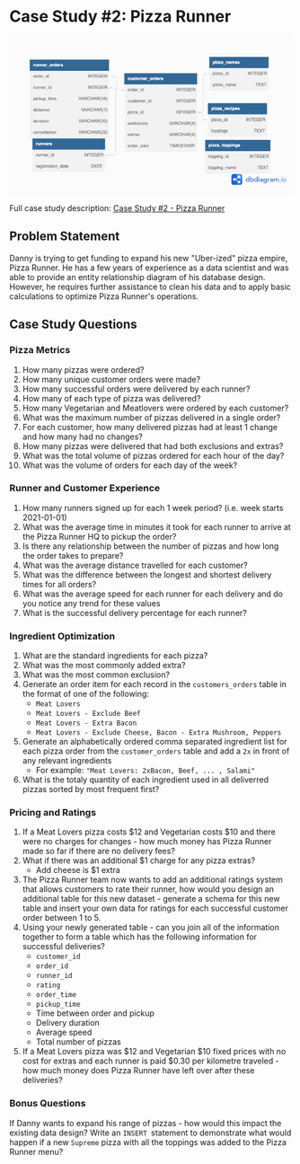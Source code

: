 # Case Study #2: Pizza Runner

![ERD](./../images/pizza-runner-erd.png)

Full case study description: [Case Study #2 - Pizza Runner](https://8weeksqlchallenge.com/case-study-2/)

## Problem Statement

Danny is trying to get funding to expand his new "Uber-ized" pizza empire, Pizza Runner. He has a few years of experience as a data scientist and was able to provide an entity relationship diagram of his database design. However, he requires further assistance to clean his data and to apply basic calculations to optimize Pizza Runner's operations.

## Case Study Questions

<!-- View my solution to the following questions [here]() -->

### Pizza Metrics
1. How many pizzas were ordered?
2. How many unique customer orders were made?
3. How many successful orders were delivered by each runner?
4. How many of each type of pizza was delivered?
5. How many Vegetarian and Meatlovers were ordered by each customer?
6. What was the maximum number of pizzas delivered in a single order?
7. For each customer, how many delivered pizzas had at least 1 change and how many had no changes?
8. How many pizzas were delivered that had both exclusions and extras?
9. What was the total volume of pizzas ordered for each hour of the day?
10. What was the volume of orders for each day of the week?

### Runner and Customer Experience
1. How many runners signed up for each 1 week period? (i.e. week starts 2021-01-01)
2. What was the average time in minutes it took for each runner to arrive at the Pizza Runner HQ to pickup the order?
3. Is there any relationship between the number of pizzas and how long the order takes to prepare?
4. What was the average distance travelled for each customer?
5. What was the difference between the longest and shortest delivery times for all orders?
6. What was the average speed for each runner for each delivery and do you notice any trend for these values
7. What is the successful delivery percentage for each runner?

### Ingredient Optimization
1. What are the standard ingredients for each pizza?
2. What was the most commonly added extra?
3. What was the most common exclusion?
4. Generate an order item for each record in the `customers_orders` table in the format of one of the following:
   - `Meat Lovers`
   - `Meat Lovers - Exclude Beef`
   - `Meat Lovers - Extra Bacon`
   - `Meat Lovers - Exclude Cheese, Bacon - Extra Mushroom, Peppers`
5. Generate an alphabetically ordered comma separated ingredient list for each pizza order from the `customer_orders` table and add a `2x` in front of any relevant ingredients
   - For example: `"Meat Lovers: 2xBacon, Beef, ... , Salami"`
6. What is the totaly quantity of each ingredient used in all deliverred pizzas sorted by most frequent first?

### Pricing and Ratings
1. If a Meat Lovers pizza costs $12 and Vegetarian costs $10 and there were no charges for changes - how much money has Pizza Runner made so far if there are no delivery fees?
2. What if there was an additional $1 charge for any pizza extras?
    - Add cheese is $1 extra
3. The Pizza Runner team now wants to add an additional ratings system that allows customers to rate their runner, how would you design an additional table for this new dataset - generate a schema for this new table and insert your own data for ratings for each successful customer order between 1 to 5.
4. Using your newly generated table - can you join all of the information together to form a table which has the following information for successful deliveries?
   - `customer_id`
   - `order_id`
   - `runner_id`
   - `rating`
   - `order_time`
   - `pickup_time`
   - Time between order and pickup
   - Delivery duration
   - Average speed
   - Total number of pizzas
5. If a Meat Lovers pizza was $12 and Vegetarian $10 fixed prices with no cost for extras and each runner is paid $0.30 per kilometre traveled - how much money does Pizza Runner have left over after these deliveries?

### Bonus Questions
If Danny wants to expand his range of pizzas - how would this impact the existing data design? Write an `INSERT `statement to demonstrate what would happen if a new `Supreme` pizza with all the toppings was added to the Pizza Runner menu?